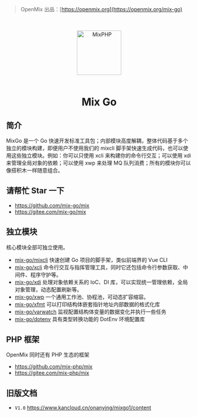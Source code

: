 > OpenMix 出品：[https://openmix.org](https://openmix.org/mix-go)

<p align="center">
    <br>
    <br>
    <img src="https://openmix.org/static/image/logo_go.png" width="120" alt="MixPHP">
    <br>
    <br>
</p>

<h1 align="center">Mix Go</h1>

## 简介

MixGo 是一个 Go 快速开发标准工具包；内部模块高度解耦，整体代码基于多个独立的模块构建，即便用户不使用我们的 mixcli 脚手架快速生成代码，也可以使用这些独立模块。例如：你可以只使用 xcli 来构建你的命令行交互；可以使用 xdi 来管理全局对象的依赖；可以使用 xwp 来处理 MQ 队列消费；所有的模块你可以像搭积木一样随意组合。

## 请帮忙 Star 一下

- https://github.com/mix-go/mix
- https://gitee.com/mix-go/mix

## 独立模块

核心模块全部可独立使用。

- [mix-go/mixcli](zh-cn/mix-mixcli) 快速创建 Go 项目的脚手架，类似前端界的 Vue CLI
- [mix-go/xcli](zh-cn/mix-xcli) 命令行交互与指挥管理工具，同时它还包括命令行参数获取、中间件、程序守护等。
- [mix-go/xdi](zh-cn/mix-xdi) 处理对象依赖关系的 IoC、DI 库，可以实现统一管理依赖，全局对象管理，动态配置刷新等。
- [mix-go/xwp](zh-cn/mix-xwp) 一个通用工作池、协程池，可动态扩容缩容。
- [mix-go/xfmt](zh-cn/mix-xfmt) 可以打印结构体嵌套指针地址内部数据的格式化库
- [mix-go/varwatch](zh-cn/mix-varwatch) 监视配置结构体变量的数据变化并执行一些任务
- [mix-go/dotenv](zh-cn/mix-dotenv) 具有类型转换功能的 DotEnv 环境配置库

## PHP 框架

OpenMix 同时还有 PHP 生态的框架

- https://github.com/mix-php/mix
- https://gitee.com/mix-php/mix

## 旧版文档

- `V1.0` https://www.kancloud.cn/onanying/mixgo1/content
